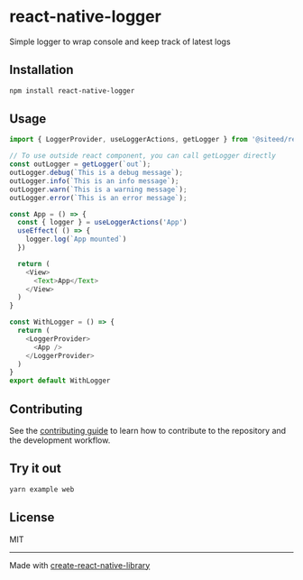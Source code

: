 # react-native-logger

Simple logger to wrap console and keep track of latest logs

## Installation

```sh
npm install react-native-logger
```

## Usage

```js
import { LoggerProvider, useLoggerActions, getLogger } from '@siteed/react-native-logger'

// To use outside react component, you can call getLogger directly
const outLogger = getLogger(`out`);
outLogger.debug(`This is a debug message`);
outLogger.info(`This is an info message`);
outLogger.warn(`This is a warning message`);
outLogger.error(`This is an error message`);

const App = () => {
  const { logger } = useLoggerActions('App')
  useEffect( () => {
    logger.log(`App mounted`)
  })

  return (
    <View>
      <Text>App</Text>
    </View>
  )
}

const WithLogger = () => {
  return (
    <LoggerProvider>
      <App />
    </LoggerProvider>
  )
}
export default WithLogger
```

## Contributing

See the [contributing guide](CONTRIBUTING.md) to learn how to contribute to the repository and the development workflow.

## Try it out
```bash
yarn example web
```

## License

MIT

---

Made with [create-react-native-library](https://github.com/callstack/react-native-builder-bob)
